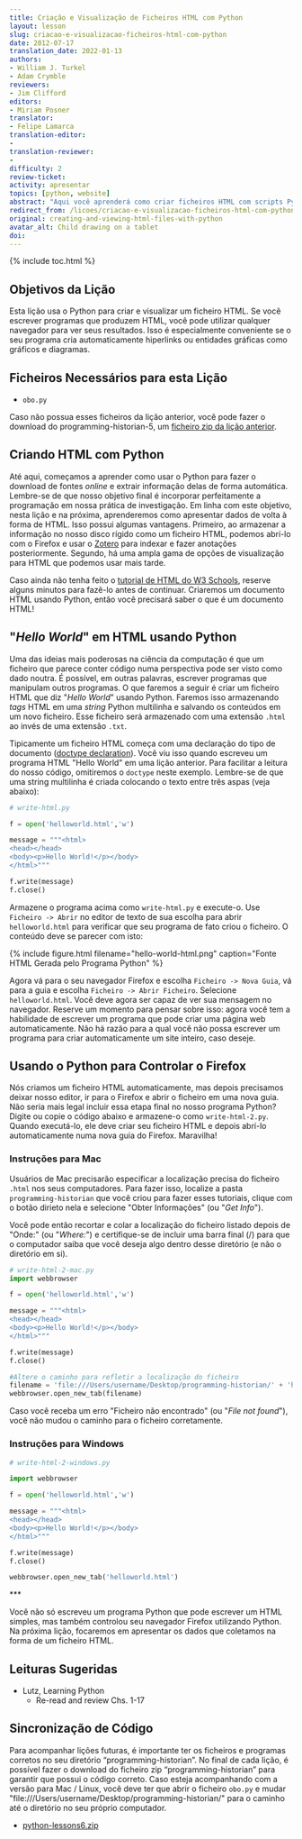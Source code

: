 ```yaml
---
title: Criação e Visualização de Ficheiros HTML com Python
layout: lesson
slug: criacao-e-visualizacao-ficheiros-html-com-python
date: 2012-07-17
translation_date: 2022-01-13
authors:
- William J. Turkel
- Adam Crymble
reviewers:
- Jim Clifford
editors:
- Miriam Posner
translator: 
- Felipe Lamarca
translation-editor:
- 
translation-reviewer:
- 
difficulty: 2
review-ticket: 
activity: apresentar
topics: [python, website]
abstract: "Aqui você aprenderá como criar ficheiros HTML com scripts Python e como usar o Python para abrir automaticamente um ficheiro HTML no Firefox."
redirect_from: /licoes/criacao-e-visualizacao-ficheiros-html-com-python
original: creating-and-viewing-html-files-with-python
avatar_alt: Child drawing on a tablet
doi:
---
```


{% include toc.html %}

## Objetivos da Lição

Esta lição usa o Python para criar e visualizar um ficheiro HTML. Se você escrever programas que produzem HTML, você pode utilizar qualquer navegador para ver seus resultados. Isso é especialmente conveniente se o seu programa cria automaticamente hiperlinks ou entidades gráficas como gráficos e diagramas.

## Ficheiros Necessários para esta Lição

- `obo.py`

Caso não possua esses ficheiros da lição anterior, você pode fazer o download do programming-historian-5, um [ficheiro zip da lição anterior][].

## Criando HTML com Python

Até aqui, começamos a aprender como usar o Python para fazer o download de fontes *online* e extrair informação delas de forma automática. Lembre-se de que nosso objetivo final é incorporar perfeitamente a programação em nossa prática de investigação. Em linha com este objetivo, nesta lição e na próxima, aprenderemos como apresentar dados de volta à forma de HTML. Isso possui algumas vantagens. Primeiro, ao armazenar a informação no nosso disco rígido como um ficheiro HTML, podemos abrí-lo com o Firefox e usar o [Zotero][] para indexar e fazer anotações posteriormente. Segundo, há uma ampla gama de opções de visualização para HTML que podemos usar mais tarde.

Caso ainda não tenha feito o [tutorial de HTML do W3 Schools][], reserve alguns minutos para fazê-lo antes de continuar. Criaremos um documento HTML usando Python, então você precisará saber o que é um documento HTML!

## "*Hello World*" em HTML usando Python

Uma das ideias mais poderosas na ciência da computação é que um ficheiro que parece conter código numa perspectiva pode ser visto como dado noutra. É possível, em outras palavras, escrever programas que manipulam outros programas. O que faremos a seguir é criar um ficheiro HTML que diz "*Hello World*" usando Python. Faremos isso armazenando *tags* HTML em uma *string* Python multilinha e salvando os conteúdos em um novo ficheiro. Esse ficheiro será armazenado com uma extensão `.html` ao invés de uma extensão `.txt`.

Tipicamente um ficheiro HTML começa com uma declaração do tipo de documento ([doctype declaration][]). Você viu isso quando escreveu um programa HTML "Hello World" em uma lição anterior. Para facilitar a leitura do nosso código, omitiremos o `doctype` neste exemplo. Lembre-se de que uma string multilinha é criada colocando o texto entre três aspas (veja abaixo):

``` python
# write-html.py

f = open('helloworld.html','w')

message = """<html>
<head></head>
<body><p>Hello World!</p></body>
</html>"""

f.write(message)
f.close()
```

Armazene o programa acima como `write-html.py` e execute-o. Use `Ficheiro -> Abrir` no editor de texto de sua escolha para abrir `helloworld.html` para verificar que seu programa de fato criou o ficheiro. O conteúdo deve se parecer com isto:

{% include figure.html filename="hello-world-html.png" caption="Fonte HTML Gerada pelo Programa Python" %}

Agora vá para o seu navegador Firefox e escolha `Ficheiro -> Nova Guia`, vá para a guia e escolha `Ficheiro -> Abrir Ficheiro`. Selecione `helloworld.html`. Você deve agora ser capaz de ver sua mensagem no navegador. Reserve um momento para pensar sobre isso: agora você tem a habilidade de escrever um programa que pode criar uma página web automaticamente. Não há razão para a qual você não possa escrever um programa para criar automaticamente um site inteiro, caso deseje.

## Usando o Python para Controlar o Firefox

Nós criamos um ficheiro HTML automaticamente, mas depois precisamos deixar nosso editor, ir para o Firefox e abrir o ficheiro em uma nova guia. Não seria mais legal incluir essa etapa final no nosso programa Python? Digite ou copie o código abaixo e armazene-o como `write-html-2.py`. Quando executá-lo, ele deve criar seu ficheiro HTML e depois abrí-lo automaticamente numa nova guia do Firefox. Maravilha!

### Instruções para Mac

Usuários de Mac precisarão especificar a localização precisa do ficheiro `.html` nos seus computadores. Para fazer isso, localize a pasta `programming-historian` que você criou para fazer esses tutoriais, clique com o botão dirieto nela e selecione "Obter Informações" (ou "*Get Info*").

Você pode então recortar e colar a localização do ficheiro listado depois de "Onde:" (ou "*Where:*") e certifique-se de incluir uma barra final (/) para que o computador saiba que você deseja algo dentro desse diretório (e não o diretório em si).


``` python
# write-html-2-mac.py
import webbrowser

f = open('helloworld.html','w')

message = """<html>
<head></head>
<body><p>Hello World!</p></body>
</html>"""

f.write(message)
f.close()

#Altere o caminho para refletir a localização do ficheiro
filename = 'file:///Users/username/Desktop/programming-historian/' + 'helloworld.html'
webbrowser.open_new_tab(filename)
```

Caso você receba um erro "Ficheiro não encontrado" (ou "*File not found*"), você não mudou o caminho para o ficheiro corretamente.

### Instruções para Windows

``` python
# write-html-2-windows.py

import webbrowser

f = open('helloworld.html','w')

message = """<html>
<head></head>
<body><p>Hello World!</p></body>
</html>"""

f.write(message)
f.close()

webbrowser.open_new_tab('helloworld.html')
```

\*\*\*

Você não só escreveu um programa Python que pode escrever um HTML simples, mas também controlou seu navegador Firefox utilizando Python. Na próxima lição, focaremos em apresentar os dados que coletamos na forma de um ficheiro HTML.

## Leituras Sugeridas

-   Lutz, Learning Python
    -   Re-read and review Chs. 1-17

## Sincronização de Código

Para acompanhar lições futuras, é importante ter os ficheiros e programas corretos no seu diretório “programming-historian”. No final de cada lição, é possível fazer o download do ficheiro zip “programming-historian” para garantir que possui o código correto. Caso esteja acompanhando com a versão para Mac / Linux, você deve ter que abrir o ficheiro `obo.py` e mudar "file:///Users/username/Desktop/programming-historian/" para o caminho até o diretório no seu próprio computador.

-   [python-lessons6.zip][zip sync]


  [ficheiro zip da lição anterior]: https://programminghistorian.org/assets/python-lessons5.zip
  [Zotero]: http://zotero.org
  [tutorial de HTML do W3 Schools]: http://www.w3schools.com/html/default.asp
  [doctype declaration]: http://www.w3schools.com/tags/tag_doctype.asp
  [zip sync]: https://programminghistorian.org/assets/python-lessons6.zip


